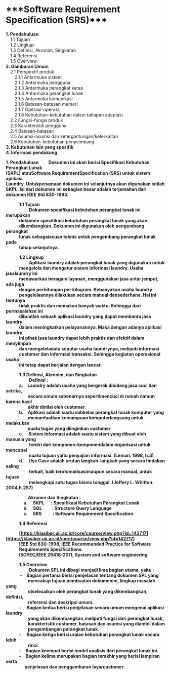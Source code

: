﻿<h1>***Software Requirement Specification (SRS)***</h1>
<b>1. Pendahuluan</b><br>
&emsp;1.1 Tujuan<br>
&emsp;1.2 Lingkup<br>
&emsp;1.3 Definisi, Akronim, Singkatan<br>
&emsp;1.4 Referensi<br>
&emsp;1.5 Overview<br>
<b>2. Gambaran Umum</b><br>
&emsp;2.1 Perspektif produk<br>
&emsp;&emsp;2.1.1 Antarmuka sistem<br>
&emsp;&emsp;2.1.2 Antarmuka pengguna<br>
&emsp;&emsp;2.1.3 Antarmuka perangkat keras <br>
&emsp;&emsp;2.1.4 Antarmuka perangkat lunak<br>
&emsp;&emsp;2.1.5 Antarmuka komunikasi<br>
&emsp;&emsp;2.1.6 Batasan-batasan memori<br> 
&emsp;&emsp;2.1.7 Operasi-operasi<br>
&emsp;&emsp;2.1.8 Kebutuhan-kebutuhan dalam tahapan adaptasi<br>
&emsp;2.2 Fungsi-fungsi produk<br>
&emsp;2.3 Karakteristik pengguna<br>
&emsp;2.4 Batasan-batasan<br> 
&emsp;2.5 Asumsi-asumsi dan ketergantungan/keterkaitan<br>
&emsp;2.6 Kebutuhan-kebutuhan penyeimbang<br>
<b>3. Kebutuhan lain yang spesifik</b><br>
<b>4.  Informasi pendukung</b><br>


<b>1. Pendahuluan <b> 
&emsp;&emsp;Dokumen ini akan berisi Spesifikasi  Kebutuhan Perangkat Lunak<br>
(SKPL) atauSoftware RequirementSpecification (SRS) untuk sistem aplikasi<br>
Laundry. Untukpenamaan dokumen ini selanjutnya akan  digunakan istilah<br>
SKPL. Isi dari dokumen ini sebagian besar adalah terjemahan dari<br>
dokumen IEEE  Std 830-1993.<br>

&emsp;&emsp;&emsp;1.1 Tujuan<br>
&emsp;&emsp;&emsp;&emsp;&emsp; Dokumen spesifikasi kebutuhan perangkat lunak ini  merupakan<br>
&emsp;&emsp;&emsp;dokumen spesifikasi kebutuhan perangkat lunak yang akan<br>
&emsp;&emsp;&emsp;dikembangkan. Dokumen ini digunakan oleh pengembang perangkat<br>
&emsp;&emsp;&emsp;lunak sebagaiacuan teknis untuk pengembang perangkat lunak pada<br>
&emsp;&emsp;&emsp;tahap  selanjutnya.<br>

&emsp;&emsp;&emsp;1.2 Lingkup<br>
&emsp;&emsp;&emsp;&emsp;&emsp; Aplikasi laundry adalah perangkat lunak yang digunakan untuk<br>
&emsp;&emsp;&emsp;mengelola dan mengatur sistem informasi laundry. Usaha jasalaundry ini<br>
&emsp;&emsp;&emsp;menawarkan beragam layanan,  menggunakan jasa  antar jemput, ada juga<br>
&emsp;&emsp;&emsp;dengan perhitungan per kilogram. Kebanyakan usaha laundry<br>
&emsp;&emsp;&emsp;pengelolaannya dilakukan secara manual dansederhana. Hal ini tentunya<br>
&emsp;&emsp;&emsp;tidak praktis dan memakan banyak waktu. Sehingga dari permasalahan ini<br>
&emsp;&emsp;&emsp;dibuatlah sebuah aplikasi laundry yang dapat membantu jasa laundry<br>
&emsp;&emsp;&emsp;dalam meningkatkan pelayanannya. Maka dengan adanya aplikasi laundry<br>
&emsp;&emsp;&emsp;ini pihak jasa laundry dapat lebih praktis dan efektif dalam menyimpan<br>
&emsp;&emsp;&emsp;dan mengeloladata seputar usaha laundrynya, meliputi informasi<br>
&emsp;&emsp;&emsp;customer dan informasi transaksi. Sehingga kegiatan operasional usaha<br> 
&emsp;&emsp;&emsp;ini tetap dapat berjalan dengan lancar.<br>

&emsp;&emsp;&emsp;1.3 Definisi, Akronim, dan Singkatan<br>
&emsp;&emsp;&emsp;&emsp;&emsp; Definisi :<br>
&emsp;&emsp;&emsp;a.&emsp;Laundry adalah usaha yang bergerak dibidang  jasa cuci dan setrika,<br>
&emsp;&emsp;&emsp;&emsp;&emsp;secara umum sebenarnya sepertimencuci di rumah namun karena hasil<br>
&emsp;&emsp;&emsp;&emsp;&emsp;akhir dinilai oleh customer.<br>
&emsp;&emsp;&emsp;b.&emsp;Aplikasi adalah suatu subkelas  perangkat lunak komputer yang<br>
&emsp;&emsp;&emsp;&emsp;&emsp;memanfaatkan kemampuan komputerlangsung untuk melakukan<br>
&emsp;&emsp;&emsp;&emsp;&emsp;suatu tugas yang diinginkan customer<br>
&emsp;&emsp;&emsp;c. &emsp;Sistem Informasi adalah suatu sistem yang dibuat oleh manusia yang<br>
&emsp;&emsp;&emsp;&emsp;&emsp; terdiri dari komponen-komponendalam organisasi untuk mencapai<br>
&emsp;&emsp;&emsp;&emsp;&emsp; suatu tujuan yaitu penyajian informasi. (Leman. 1998, h.3)<br>
&emsp;&emsp;&emsp;d. &emsp;Use Case adalah urutan langkah-langkah yang secara  tindakan saling<br> 
&emsp;&emsp;&emsp;&emsp;&emsp; terkait, baik terotomatisasimaupun secara manual, untuk tujuan<br>
&emsp;&emsp;&emsp;&emsp;&emsp; melengkapi satu tugas bisnis tunggal. (Jeffery  L. Whitten. 2004,h.257)<br>

&emsp;&emsp;&emsp;&emsp;&emsp;Akronim dan Singkatan :<br>
&emsp;&emsp;&emsp;&emsp;a. &emsp;SKPL &emsp; : Spesifikasi  Kebutuhan  Perangkat  Lunak<br>
&emsp;&emsp;&emsp;&emsp;b. &emsp;SQL &emsp;&emsp;: Structure Query Language<br>
&emsp;&emsp;&emsp;&emsp;c. &emsp;SRS &emsp;&emsp; : Software Requirement Specification<br>

&emsp;&emsp;&emsp;1.4 Referensi<br>

&emsp;&emsp;&emsp;[https://klasiber.uii.ac.id/core/course/view.php?id=142717](https://klasiber.uii.ac.id/core/course/view.php?id=142717)<br>
&emsp;&emsp;&emsp;IEEE Std 830-1998, IEEE  Recommended Practice for Software <br>
&emsp;&emsp;&emsp;Requirements Specifications.<br>
&emsp;&emsp;&emsp;ISO/IEC/IEEE 29418-2011, System and software engineering<br>

&emsp;&emsp;&emsp;1.5 Overview<br>
&emsp;&emsp;&emsp;&emsp;&emsp; Dokumen SPL ini dibagi menjadi lima bagian utama, yaitu :<br>
&emsp;&emsp;&emsp; -&emsp;Bagian pertama berisi penjelasan tentang dokumen SPL yang<br>
&emsp;&emsp;&emsp;&emsp;&emsp;mencakup tujuan  pembuatan dokumenini, lingkup masalah yang<br>
&emsp;&emsp;&emsp;&emsp;&emsp;diselesaikan oleh  perangkat lunak yang dikembangkan, definisi,<br>
&emsp;&emsp;&emsp;&emsp;&emsp;referensi dan deskripsi umum.<br>
&emsp;&emsp;&emsp;-&emsp; Bagian kedua berisi penjelasan secara umum mengenai aplikasi laundry<br>
&emsp;&emsp;&emsp;&emsp;&emsp;yang akan dikembangkan,meliputi fungsi dari perangkat lunak,<br>
&emsp;&emsp;&emsp;&emsp;&emsp;karakteristik customer, batasan dan asumsi yang diambil dalam<br>
&emsp;&emsp;&emsp;&emsp;&emsp;pengembangan perangkat lunak.<br>
&emsp;&emsp;&emsp;-&emsp; Bagian ketiga berisi uraian kebutuhan perangkat lunak secara lebih<br>
&emsp;&emsp;&emsp;&emsp;&emsp;rinci.<br>
&emsp;&emsp;&emsp;-&emsp;Bagian keempat berisi model analisis dari perangkat lunak ini.<br>
&emsp;&emsp;&emsp;-&emsp;Bagian kelima merupakan bagian terakhir yang berisi  lampiran serta <br>
&emsp;&emsp;&emsp;&emsp; penjelasan dan penggambaran layarcustomer.<br>

